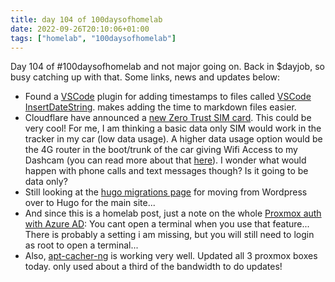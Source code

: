 ```yaml
---
title: day 104 of 100daysofhomelab
date: 2022-09-26T20:10:06+01:00
tags: ["homelab", "100daysofhomelab"]
---
```

Day 104 of #100daysofhomelab and not major going on. Back in $dayjob, so busy catching up with that. Some links, news and updates below:

* Found a [VSCode](https://code.visualstudio.com) plugin for adding timestamps to files called [VSCode InsertDateString](https://github.com/jsynowiec/vscode-insertdatestring). makes adding the time to markdown files easier.
* Cloudflare have announced a [new Zero Trust SIM card](https://blog.cloudflare.com/the-first-zero-trust-sim/). This could be very cool! For me, I am thinking a basic data only SIM would work in the tracker in my car (low data usage). A higher data usage option would be the 4G router in the boot/trunk of the car giving Wifi Access to my Dashcam (you can read more about that [here](https://www.tiernanotoole.ie/2022/02/25/running-a-raspberry-pi-in-a-car-and-backing-up-dashcam-footage.html)). I wonder what would happen with phone calls and text messages though? Is it going to be data only?
* Still looking at the [hugo migrations page](https://gohugo.io/tools/migrations/) for moving from Wordpress over to Hugo for the main site...
* And since this is a homelab post, just a note on the whole [Proxmox auth with Azure AD](https://miniblog.tiernanotoole.ie/posts/proxmox-azure-ad-auth/): You cant open a terminal when you use that feature... There is probably a setting i am missing, but you will still need to login as root to open a terminal...
* Also, [apt-cacher-ng](https://www.unix-ag.uni-kl.de/~bloch/acng/) is working very well. Updated all 3 proxmox boxes today. only used about a third of the bandwidth to do updates!
